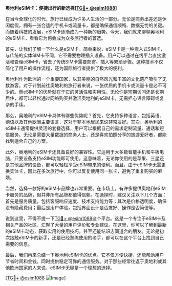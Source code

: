 **奥地利eSIM卡：便捷出行的新选择[[TG💪+ @esim1088](https://t.me/s/esim1088)]**

在当今全球化的时代，旅行已经成为许多人生活的一部分。无论是商务出差还是休闲度假，拥有一张合适的手机卡或流量卡，都是确保通信顺畅、数据无忧的关键。而随着科技的发展，eSIM卡逐渐成为一种新的趋势。今天，我们就来聊聊奥地利的eSIM卡，看看它为何会成为众多旅行者的首选。

首先，让我们了解一下什么是eSIM卡。简单来说，eSIM卡是一种嵌入式SIM卡，与传统的实体SIM卡不同，它不需要物理插入设备。用户可以通过在线平台直接激活和管理eSIM卡，省去了传统SIM卡需要邮寄、插入等繁琐步骤。这种技术不仅简化了用户的操作流程，还为国际旅行者提供了极大的便利。

奥地利作为欧洲的一个重要国家，以其美丽的自然风光和丰富的文化遗产吸引了无数游客。对于计划前往奥地利的旅行者来说，一张优质的手机卡或流量卡是必不可少的。而eSIM卡的优势就在于它的灵活性和实用性。无论你是短期访问还是长期居住，都可以轻松通过网络购买并激活奥地利的eSIM卡，无需担心语言障碍或复杂的手续。

那么，奥地利的eSIM卡具体有哪些优势呢？首先，它支持多种语言，包括英语、德语以及其他欧洲主要语言，这对于非本地居民来说非常友好。其次，奥地利的eSIM卡通常提供灵活的套餐选择，用户可以根据自己的需求定制流量、通话和短信服务。无论是需要大量数据的商务人士，还是喜欢拍照分享的旅游爱好者，都能找到适合自己的方案。

此外，奥地利的eSIM卡还具备良好的兼容性。它适用于大多数智能手机和平板电脑，只要设备支持eSIM功能即可使用。这意味着，无论你使用的是苹果、三星还是其他品牌的设备，都可以轻松享受eSIM带来的便利。而且，由于eSIM卡无需更换实体卡，因此在多次旅行中，你可以反复使用同一张卡，避免了重复购买的麻烦。

当然，选择一款好的eSIM卡品牌也非常重要。在市场上，有许多提供奥地利eSIM卡服务的品牌，但并非所有品牌都值得信赖。在选择时，建议关注以下几个方面：首先是服务质量，包括客服响应速度、技术支持能力等；其次是价格透明度，确保没有隐藏费用；最后是用户体验，包括界面设计是否友好、操作是否简便等。

说到这里，不得不提一下[TG💪+ @esim1088](https://t.me/s/esim1088)这个平台。这是一个专注于eSIM卡及相关产品的社区，汇聚了大量的用户评价和专业建议。在这里，你可以了解到最新的eSIM卡动态，获取实用的使用技巧，甚至还能结识志同道合的朋友。无论是初次接触eSIM卡的新手，还是已经熟练使用的老手，都可以在这个平台上找到自己需要的信息。

最后，我们再来总结一下奥地利eSIM卡的优点。它不仅方便快捷，还能帮助用户节省时间和金钱，同时提供稳定可靠的通信服务。对于那些经常往返于奥地利或其他欧洲国家的人来说，eSIM卡无疑是一个理想的选择。

[[TG💪+ @esim1088](https://t.me/s/esim1088) ![Image](https://i.postimg.cc/4NQfJmqS/Snipaste-2025-05-13-00-14-12.png)]